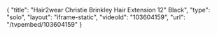 {
    "title": "Hair2wear Christie Brinkley Hair Extension  12\" Black",
    "type": "solo",
    "layout": "iframe-static",
    "videoId": "103604159",
    "url": "\/tvpembed\/103604159"
}